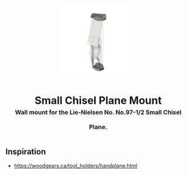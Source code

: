 <!-- 2025-05-04 -->

<p align="center">
  <img src="../../plans/chisel-plane-mount/wireframe.png" width="40%"/>
</p>
<h1 align="center">
  Small Chisel Plane Mount
  <br>
  <sup><sub><sup>Wall mount for the Lie-Nielsen No. No.97-1&#x2F;2 Small Chisel Plane.<sup></sub>
</h1>

## Inspiration

- https://woodgears.ca/tool_holders/handplane.html
